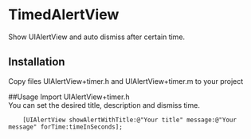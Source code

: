 # TimedAlertView
Show UIAlertView and auto dismiss after certain time.

## Installation
Copy files UIAlertView+timer.h and UIAlertView+timer.m to your project

##Usage
Import UIAlertView+timer.h<br>
You can set the desired title, description and dismiss time.
```
	[UIAlertView showAlertWithTitle:@"Your title" message:@"Your message" forTime:timeInSeconds];

```
